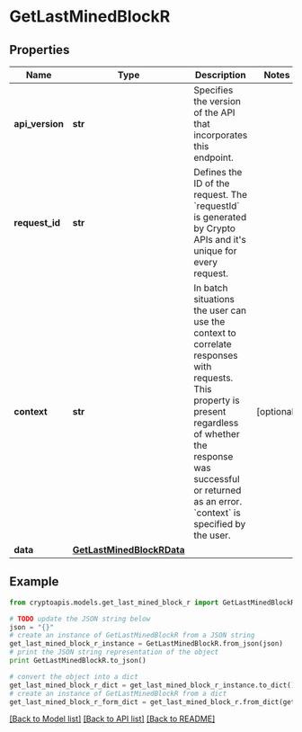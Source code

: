 # GetLastMinedBlockR


## Properties
Name | Type | Description | Notes
------------ | ------------- | ------------- | -------------
**api_version** | **str** | Specifies the version of the API that incorporates this endpoint. | 
**request_id** | **str** | Defines the ID of the request. The &#x60;requestId&#x60; is generated by Crypto APIs and it&#39;s unique for every request. | 
**context** | **str** | In batch situations the user can use the context to correlate responses with requests. This property is present regardless of whether the response was successful or returned as an error. &#x60;context&#x60; is specified by the user. | [optional] 
**data** | [**GetLastMinedBlockRData**](GetLastMinedBlockRData.md) |  | 

## Example

```python
from cryptoapis.models.get_last_mined_block_r import GetLastMinedBlockR

# TODO update the JSON string below
json = "{}"
# create an instance of GetLastMinedBlockR from a JSON string
get_last_mined_block_r_instance = GetLastMinedBlockR.from_json(json)
# print the JSON string representation of the object
print GetLastMinedBlockR.to_json()

# convert the object into a dict
get_last_mined_block_r_dict = get_last_mined_block_r_instance.to_dict()
# create an instance of GetLastMinedBlockR from a dict
get_last_mined_block_r_form_dict = get_last_mined_block_r.from_dict(get_last_mined_block_r_dict)
```
[[Back to Model list]](../README.md#documentation-for-models) [[Back to API list]](../README.md#documentation-for-api-endpoints) [[Back to README]](../README.md)


